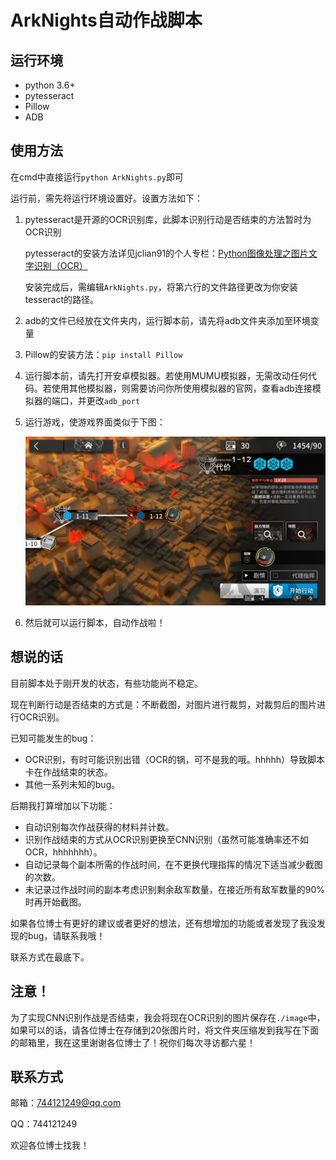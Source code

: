 # ArkNights自动作战脚本

## 运行环境

+ python 3.6+
+ pytesseract
+ Pillow
+ ADB

## 使用方法

在cmd中直接运行`python ArkNights.py`即可

运行前，需先将运行环境设置好。设置方法如下：

1. pytesseract是开源的OCR识别库，此脚本识别行动是否结束的方法暂时为OCR识别

   pytesseract的安装方法详见jclian91的个人专栏：[Python图像处理之图片文字识别（OCR）](https://segmentfault.com/a/1190000015233393)

   安装完成后，需编辑`ArkNights.py`，将第六行的文件路径更改为你安装tesseract的路径。
   
2. adb的文件已经放在文件夹内，运行脚本前，请先将adb文件夹添加至环境变量

3. Pillow的安装方法：`pip install Pillow`

4. 运行脚本前，请先打开安卓模拟器。若使用MUMU模拟器，无需改动任何代码。若使用其他模拟器，则需要访问你所使用模拟器的官网，查看adb连接模拟器的端口，并更改`adb_port`

5. 运行游戏，使游戏界面类似于下图：

   ![example](ArkNights-combat-script/screencap/example.png)

6. 然后就可以运行脚本，自动作战啦！

## 想说的话

目前脚本处于刚开发的状态，有些功能尚不稳定。

现在判断行动是否结束的方式是：不断截图，对图片进行裁剪，对裁剪后的图片进行OCR识别。

已知可能发生的bug：

+ OCR识别，有时可能识别出错（OCR的锅，可不是我的哦。hhhhh）导致脚本卡在作战结束的状态。
+ 其他一系列未知的bug。

后期我打算增加以下功能：

+ 自动识别每次作战获得的材料并计数。
+ 识别作战结束的方式从OCR识别更换至CNN识别（虽然可能准确率还不如OCR，hhhhhhh）。
+ 自动记录每个副本所需的作战时间，在不更换代理指挥的情况下适当减少截图的次数。
+ 未记录过作战时间的副本考虑识别剩余敌军数量，在接近所有敌军数量的90%时再开始截图。

如果各位博士有更好的建议或者更好的想法，还有想增加的功能或者发现了我没发现的bug，请联系我哦！

联系方式在最底下。

## 注意！

为了实现CNN识别作战是否结束，我会将现在OCR识别的图片保存在`./image`中，如果可以的话，请各位博士在存储到20张图片时，将文件夹压缩发到我写在下面的邮箱里，我在这里谢谢各位博士了！祝你们每次寻访都六星！

## 联系方式

邮箱：744121249@qq.com

QQ：744121249

欢迎各位博士找我！
